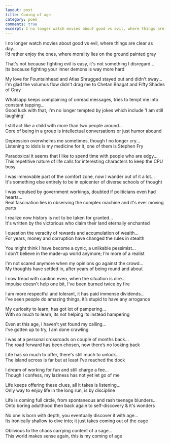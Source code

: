 ```yaml
---
layout: post
title: Coming of age
category: poem
comments: true
excerpt: I no longer watch movies about good vs evil, where things are clear as day...   
---
```


I no longer watch movies about good vs evil, where things are clear as day...  
I’d rather enjoy the ones, where morality lies on the ground painted gray

That's not because fighting evil is easy, it's not something I disregard...   
Its because fighting your inner demons is way more hard 

My love for Fountainhead and Atlas Shrugged stayed put and didn't sway...   
I'm glad the volumus flow didn't drag me to Chetan Bhagat and Fifty Shades of Gray 

Whatsapp keeps complaining of unread messages, tries to tempt me into constant tapping...   
Good luck with that, I'm no longer tempted by jokes which include 'I am still laughing' 

I still act like a child with more than two people around...   
Core of being in a group is intellectual conversations or just humor abound

Depression overwhelms me sometimes, though I no longer cry...   
Listening to idols is my medicine for it, one of them is Stephen Fry 

Paradoxical it seems that I like to spend time with people who are edgy...   
This repetitive nature of life calls for interesting characters to keep the CPU busy 

I was immovable part of the comfort zone, now I wander out of it a lot...   
It's something else entirely to be in epicenter of diverse schools of thought 

I was repulsed by government workings, doubted if politicians even had hearts...   
Real fascination lies in observing the complex machine and it's ever moving parts 

I realize now history is not to be taken for granted...  
It's written by the victorious who claim their land eternally enchanted 

I question the veracity of rewards and accumulation of wealth...   
For years, money and corruption have changed the rules in stealth

You might think I have become a cynic, a unlikable pessimist...   
I don't believe in the made-up world anymore; I’m more of a realist 

I'm not scared anymore when my opinions go against the crowd...   
My thoughts have settled in, after years of being round and about 

I now tread with caution even, when the situation is dire...  
Impulse doesn't help one bit, I've been burned twice by fire 

I am more respectful and tolerant, it has paid immense dividends...  
I’ve seen people do amazing things, it’s stupid to have any arrogance

My curiosity to learn, has got lot of pampering...  
With so much to learn, its not helping its instead hampering

Even at this age, I haven’t yet found my calling...   
I've gotten up to try, I am done crawling 

I was at a personal crossroads on couple of months back...  
The road forward has been chosen, now there’s no looking back 

Life has so much to offer, there's still much to unlock...   
The island across is far but at least I’ve reached the dock 

I dream of working for fun and still charge a fee...  
Though I confess, my laziness has not yet let go of me 

Life keeps offering these clues, all it takes is listening...  
Only way to enjoy life in the long run, is by discipline 

Life is coming full circle, from spontaneous and rash teenage blunders...   
Onto boring adulthood then back again to self-discovery & it's wonders

No one is born with depth, you eventually discover it with age...   
Its ironically shallow to dive into; it just takes coming out of the cage 

Oblivious to the chaos carrying content of a sage...   
This world makes sense again, this is my coming of age

